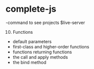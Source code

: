 # complete-js

   -command to see projects
   $live-server

10. Functions
  - default parameters
  - first-class and higher-order functions
  - functions returning functions
  - the call and apply methods
  - the bind method